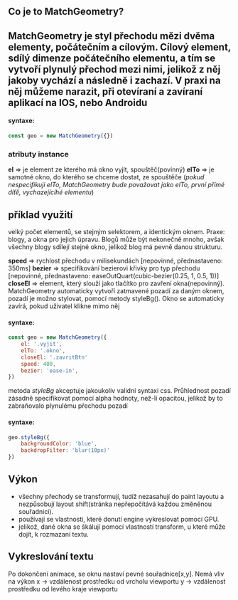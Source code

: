 ## Co je to MatchGeometry?

MatchGeometry je styl přechodu mězi dvěma elementy, počátečním a cílovým.
Cílový element, sdílý dimenze počátečního elementu, a tím se vytvoří plynulý přechod mezi nimi, jelikož z něj jakoby vychází a následně i zachazí.
V praxi na něj můžeme narazit, při otevíraní a zavíraní aplikací na IOS, nebo Androidu
---
#### syntaxe:

```javascript
const geo = new MatchGeometry({})
```

### atributy instance
**el** => je element ze kterého má okno vyjít, spouštěč(povinný)
**elTo** => je samotné okno, do kterého se chceme dostat, ze spouštěče
(*pokud nespecifikuji elTo, MatchGeometry bude považovat jako elTo, první přímé díťě, vychazejícíhé elementu*)

## příklad využití
velký počet elementů, se stejným selektorem, a identickým oknem. Praxe: blogy, a okna pro jejich úpravu. Blogů může být nekonečně
mnoho, avšak všechny blogy sdílejí stejné okno, jelikož blog má pevně danou strukturu.

**speed** => rychlost přechodu v milisekundách [nepovinné, přednastaveno: 350ms]
**bezier** => specifikování bezierovi křivky pro typ přechodu [nepovinné, přednastaveno: easeOutQuart(cubic-bezier(0.25, 1, 0.5, 1))]
**closeEl** => element, který slouží jako tlačítko pro zavření okna(nepovinný). MatchGeometry automaticky vytvoří zatmavené pozadí za daným oknem, 
pozadí je možno stylovat, pomocí metody styleBg(). Okno se automaticky zavírá, pokud uživatel klikne mimo něj

#### syntaxe:

```javascript
const geo = new MatchGeometry({
    el: '.vyjit',
    elTo: '.okno',
    closeEl: '.zavritBtn'
    speed: 400,
    bezier: 'ease-in',
})
```

metoda *styleBg* akceptuje jakoukoliv validní syntaxi css. Průhlednost pozadí zásadně specifikovat pomocí alpha hodnoty, než-li opacitou, jelikož by to 
zabraňovalo plynulému přechodu pozadí

#### syntaxe:

```javascript
geo.styleBg({
    backgroundColor: 'blue',
    backdropFilter: 'blur(10px)'
})
```

## Výkon
- všechny přechody se transformují, tudíž nezasahují do paint layoutu a nezpůsobují layout shift(stránka nepřepočítává každou změněnou souřadnici).
- používají se vlastnosti, které donutí engine vykreslovat pomocí GPU.
- jelikož, dané okna se škálují pomocí vlastností transform, u které může dojít, k rozmazaní textu.

## Vykreslování textu
Po dokončení animace, se oknu nastaví pevné souřadnice[x,y]. Nemá vliv na výkon
x -> vzdálenost prostředku od vrcholu viewportu
y -> vzdálenost prostředku od levého kraje viewportu
